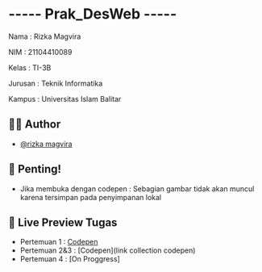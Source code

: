 # ----- Prak_DesWeb -----

Nama    : Rizka Magvira

NIM     : 21104410089

Kelas   : TI-3B

Jurusan : Teknik Informatika

Kampus  : Universitas Islam Balitar


## 🧕🏻 Author

- [@rizka magvira](https://github.com/rizka-19)


## 🚨 Penting!
- Jika membuka dengan codepen : Sebagian gambar tidak akan muncul karena tersimpan pada penyimpanan lokal


## 🔗 Live Preview Tugas

- Pertemuan 1 : [Codepen](https://codepen.io/collection/mrpQWw)
- Pertemuan 2&3 : [Codepen](link collection codepen)
- Pertemuan 4 : [On Proggress]
